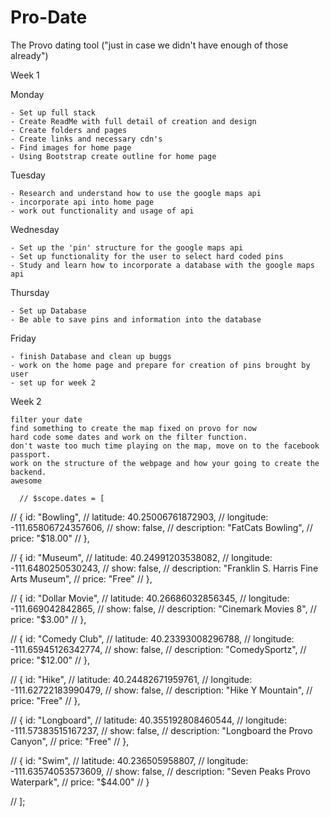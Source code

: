 Pro-Date
========
The Provo dating tool 
("just in case we didn't have enough of those already")

Week 1

Monday
	
	- Set up full stack
	- Create ReadMe with full detail of creation and design
	- Create folders and pages
	- Create links and necessary cdn's
	- Find images for home page
	- Using Bootstrap create outline for home page

Tuesday

	- Research and understand how to use the google maps api
	- incorporate api into home page
	- work out functionality and usage of api

Wednesday

	- Set up the 'pin' structure for the google maps api
	- Set up functionality for the user to select hard coded pins
	- Study and learn how to incorporate a database with the google maps api

Thursday

	- Set up Database
	- Be able to save pins and information into the database

Friday 
	
	- finish Database and clean up buggs
	- work on the home page and prepare for creation of pins brought by user
	- set up for week 2

Week 2

	filter your date
	find something to create the map fixed on provo for now
	hard code some dates and work on the filter function.
	don't waste too much time playing on the map, move on to the facebook passport.
	work on the structure of the webpage and how your going to create the backend.
	awesome

	  // $scope.dates = [
  // 	{ id: "Bowling",
  // 	latitude: 40.25006761872903,
  // 	longitude: -111.65806724357606,
  // 	show: false,
  // 	description: "FatCats Bowling",
  // 	price: "$18.00"
  // 	},

  // 	{ id: "Museum",
  // 	latitude: 40.24991203538082,
  // 	longitude: -111.6480250530243,
  // 	show: false,
  // 	description: "Franklin S. Harris Fine Arts Museum",
  // 	price: "Free"
  // 	},

  // 	{ id: "Dollar Movie",
  // 	latitude: 40.26686032856345,
  // 	longitude: -111.669042842865,
  // 	show: false,
  // 	description: "Cinemark Movies 8",
  // 	price: "$3.00"
  // 	},

  // 	{ id: "Comedy Club",
  // 	latitude: 40.23393008296788,
  // 	longitude: -111.65945126342774,
  // 	show: false,
  // 	description: "ComedySportz",
  // 	price: "$12.00"
  // 	},

  // 	{ id: "Hike",
  // 	latitude: 40.24482671959761,
  // 	longitude: -111.62722183990479,
  // 	show: false,
  // 	description: "Hike Y Mountain",
  // 	price: "Free"
  // 	},

  // 	{ id: "Longboard",
  // 	latitude: 40.355192808460544,
  // 	longitude: -111.57383515167237,
  // 	show: false,
  // 	description: "Longboard the Provo Canyon",
  // 	price: "Free"
  // 	},

  // 	{ id: "Swim",
  // 	latitude: 40.236505958807,
  // 	longitude: -111.63574053573609,
  // 	show: false,
  // 	description: "Seven Peaks Provo Waterpark",
  // 	price: "$44.00"
  // 	}

  // ];

	



